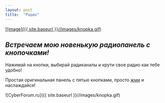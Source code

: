 ```yaml
---
layout: post
title:  "Радио"
---
```


[![image]({{ site.baseurl }}//images/knopka.gif)](https://uzundemir.github.io/radio/)

## *Встречаем мою новенькую радиопанель с кнопочками!*

Нажимай на кнопки, выбирай радиканалы и крути свое радио как тебе удобно!

Простая оригинальная панель с пятью кнопками, просто [жми](https://uzundemir.github.io/radio/) и наслаждайся!

![CyberForum.ru]({{ site.baseurl }}//images/knopka.gif)





